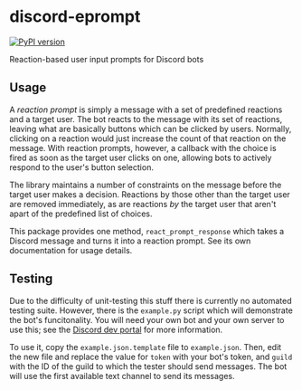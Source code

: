 # discord-eprompt

[![PyPI version](https://badge.fury.io/py/discord-eprompt.svg)](https://badge.fury.io/py/discord-eprompt)

Reaction-based user input prompts for Discord bots

## Usage

A *reaction prompt* is simply a message with a set of predefined reactions and a target user. The bot reacts to the 
message with its set of reactions, leaving what are basically buttons which can be clicked by users. Normally, clicking 
on a reaction would just increase the count of that reaction on the message.  With reaction prompts, however, a 
callback with the choice is fired as soon as the target user clicks on one, allowing bots to actively respond to the 
user's button selection.

The library maintains a number of constraints on the message before the target user makes a decision. Reactions by 
those other than the target user are removed immediately, as are reactions *by* the target user that aren't apart of 
the predefined list of choices.

This package provides one method, `react_prompt_response` which takes a Discord message and turns it into a reaction
prompt. See its own documentation for usage details.

## Testing

Due to the difficulty of unit-testing this stuff there is currently no automated testing suite. However, there is the
`example.py` script which will demonstrate the bot's funcitonality. You will need your own bot and your own server to
use this; see the [Discord dev portal](https://discord.com/developers) for more information.

To use it, copy the `example.json.template` file to `example.json`. Then, edit the new file and replace the value for 
`token` with your bot's token, and `guild` with the ID of the guild to which the tester should send messages. The bot
will use the first available text channel to send its messages.
